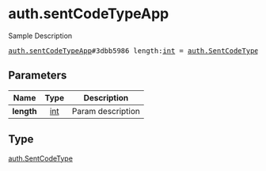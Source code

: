 # auth.sentCodeTypeApp

Sample Description

<pre>
<a href="../constructor/auth.sentCodeTypeApp.md">auth.sentCodeTypeApp</a>#3dbb5986 length:<a href="../type/int.md">int</a> = <a href="../type/auth.SentCodeType.md">auth.SentCodeType</a>;
</pre>

## Parameters

| Name | Type | Description |
|------|:----:|-------------|
| **length** | [int](../type/int.md) | Param description |

## Type

[auth.SentCodeType](../type/auth.SentCodeType.md)
